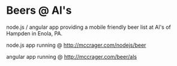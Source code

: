 Beers @ Al's
=========

node.js / angular app providing a mobile friendly beer list at Al's of Hampden in Enola, PA.

node.js app running @ http://mccrager.com/nodejs/beer

angular app running @ http://mccrager.com/beer/als
